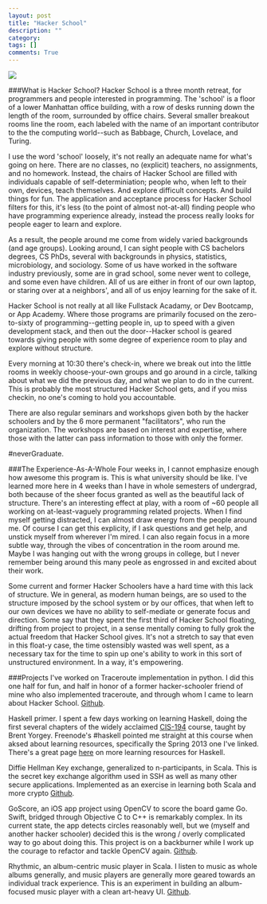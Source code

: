 ```yaml
---
layout: post
title: "Hacker School"
description: ""
category: 
tags: []
comments: True
---
```


<img src="/assets/hacker-school-pano.jpg">

###What is Hacker School?
Hacker School is a three month retreat, for programmers and people interested in programming. The 'school' is a floor of a lower Manhattan office building, with a row of desks running down the length of the room, surrounded by office chairs. Several smaller breakout rooms line the room, each labeled with the name of an important contributor to the the computing world--such as Babbage, Church, Lovelace, and Turing. 

I use the word 'school' loosely, it's not really an adequate name for what's going on here. <!--more-->
There are no classes, no (explicit) teachers, no assignments, and no homework. Instead, the chairs of Hacker School are filled with individuals capable of self-determiniation; people who, when left to their own, devices, teach themselves. And explore difficult concepts. And build things for fun. The application and acceptance process for Hacker School filters for this, it's less (to the point of almost not-at-all) finding people who have programming experience already, instead the process really looks for people eager to learn and explore. 

As a result, the people around me come from widely varied backgrounds (and age groups). Looking around, I can sight people with CS bachelors degrees, CS PhDs, several with backgrounds in physics, statistics, microbiology, and sociology. Some of us have worked in the software industry previously, some are in grad school, some never went to college, and some even have children. All of us are either in front of our own laptop, or staring over at a neighbors', and all of us enjoy learning for the sake of it.

Hacker School is not really at all like Fullstack Acadamy, or Dev Bootcamp, or App Academy. Where those programs are primarily focused on the zero-to-sixty of programming--getting people in, up to speed with a given development stack, and then out the door--Hacker school is geared towards giving people with some degree of experience room to play and explore without structure.

Every morning at 10:30 there's check-in, where we break out into the little rooms in weekly choose-your-own groups and go around in a circle, talking about what we did the previous day, and what we plan to do in the current. This is probably the most structured Hacker School gets, and if you miss checkin, no one's coming to hold you accountable.

There are also regular seminars and workshops given both by the hacker schoolers and by the 6 more permanent "facilitators", who run the organization. The workshops are based on interest and expertise, where those with the latter can pass information to those with only the former.

\#neverGraduate.

###The Experience-As-A-Whole
Four weeks in, I cannot emphasize enough how awesome this program is. This is what university should be like. I've learned more here in 4 weeks than I have in whole semesters of undergrad, both because of the sheer focus granted as well as the beautiful lack of structure. There's an interesting effect at play, with a room of ~60 people all working on at-least-vaguely programming related projects. When I find myself getting distracted, I can almost draw energy from the people around me. Of course I can get this explicity, if I ask questions and get help, and unstick myself from wherever I'm mired. I can also regain focus in a more subtle way, through the vibes of concentration in the room around me. Maybe I was hanging out with the wrong groups in college, but I never remember being around this many peole as engrossed in and excited about their work.

Some current and former Hacker Schoolers have a hard time with this lack of structure. We in general, as modern human beings, are so used to the structure imposed by the school system or by our offices, that when left to our own devices we have no ability to self-mediate or generate focus and direction. Some say that they spent the first third of Hacker School floating, drifting from project to project, in a sense mentally coming to fully grok the actual freedom that Hacker School gives. It's not a stretch to say that even in this float-y case, the time ostensibly wasted was well spent, as a necessary tax for the time to spin up one's ability to work in this sort of unstructured environment. In a way, it's empowering.



###Projects I've worked on
Traceroute implementation in python. I did this one half for fun, and half in honor of a former hacker-schooler friend of mine who also implemented traceroute, and through whom I came to learn about Hacker School. [Github](https://github.com/vsinha/traceroute).

Haskell primer. I spent a few days working on learning Haskell, doing the first several chapters of the widely acclaimed [CIS-194]() course, taught by Brent Yorgey. Freenode's #haskell pointed me straight at this course when aksed about learning resources, specifically the Spring 2013 one I've linked. There's a great page [here]() on more learning resources for Haskell.

Diffie Hellman Key exchange, generalized to n-participants, in Scala. This is the secret key exchange algorithm used in SSH as well as many other secure applications. Implemented as an exercise in learning both Scala and more crypto [Github](https://github.com/vsinha/DiffieHellman).

GoScore, an iOS app project using OpenCV to score the board game Go. Swift, bridged through Objective C to C++ is remarkably complex. In its current state, the app detects circles reasonably well, but we (myself and another hacker schooler) decided this is the wrong / overly complicated way to go about doing this. This project is on a backburner while I work up the courage to refactor and tackle OpenCV again. [Github](https://github.com/vsinha/GoScore).

Rhythmic, an album-centric music player in Scala. I listen to music as whole albums generally, and music players are generally more geared towards an individual track experience. This is an experiment in building an album-focused music player with a clean art-heavy UI. [Github](https://github.com/vsinha/Rhythmic).





